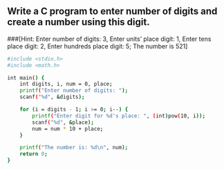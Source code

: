 ## Write a C program to enter number of digits and create a number using this digit. 

###[Hint: Enter number of digits: 3, Enter units’ place digit: 1, Enter tens place digit: 2, Enter hundreds place digit: 5; The number is 521] 

```bash
#include <stdio.h>
#include <math.h>

int main() {
    int digits, i, num = 0, place;
    printf("Enter number of digits: ");
    scanf("%d", &digits);

    for (i = digits - 1; i >= 0; i--) {
        printf("Enter digit for %d's place: ", (int)pow(10, i));
        scanf("%d", &place);
        num = num * 10 + place;
    }

    printf("The number is: %d\n", num);
    return 0;
}
```

